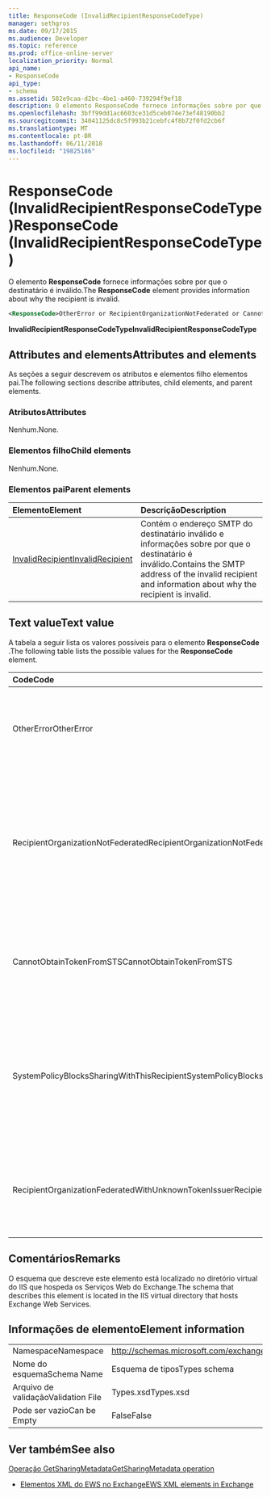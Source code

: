 ```yaml
---
title: ResponseCode (InvalidRecipientResponseCodeType)
manager: sethgros
ms.date: 09/17/2015
ms.audience: Developer
ms.topic: reference
ms.prod: office-online-server
localization_priority: Normal
api_name:
- ResponseCode
api_type:
- schema
ms.assetid: 582e9caa-d2bc-4be1-a460-739294f9ef18
description: O elemento ResponseCode fornece informações sobre por que o destinatário é inválido.
ms.openlocfilehash: 3bff99dd1ac6603ce31d5ceb074e73ef48190bb2
ms.sourcegitcommit: 34041125dc8c5f993b21cebfc4f8b72f0fd2cb6f
ms.translationtype: MT
ms.contentlocale: pt-BR
ms.lasthandoff: 06/11/2018
ms.locfileid: "19825186"
---
```

# <a name="responsecode-invalidrecipientresponsecodetype"></a><span data-ttu-id="31ce9-103">ResponseCode (InvalidRecipientResponseCodeType)</span><span class="sxs-lookup"><span data-stu-id="31ce9-103">ResponseCode (InvalidRecipientResponseCodeType)</span></span>

<span data-ttu-id="31ce9-104">O elemento **ResponseCode** fornece informações sobre por que o destinatário é inválido.</span><span class="sxs-lookup"><span data-stu-id="31ce9-104">The **ResponseCode** element provides information about why the recipient is invalid.</span></span> 
  
```XML
<ResponseCode>OtherError or RecipientOrganizationNotFederated or CannotObtainTokenFromSTS or SystemPolicyBlocksSharingWithThisRecipient or RecipientOrganizationFederatedWithUnknownTokenIssuer</ResponseCode>
```

 <span data-ttu-id="31ce9-105">**InvalidRecipientResponseCodeType**</span><span class="sxs-lookup"><span data-stu-id="31ce9-105">**InvalidRecipientResponseCodeType**</span></span>
## <a name="attributes-and-elements"></a><span data-ttu-id="31ce9-106">Attributes and elements</span><span class="sxs-lookup"><span data-stu-id="31ce9-106">Attributes and elements</span></span>

<span data-ttu-id="31ce9-107">As seções a seguir descrevem os atributos e elementos filho elementos pai.</span><span class="sxs-lookup"><span data-stu-id="31ce9-107">The following sections describe attributes, child elements, and parent elements.</span></span>
  
### <a name="attributes"></a><span data-ttu-id="31ce9-108">Atributos</span><span class="sxs-lookup"><span data-stu-id="31ce9-108">Attributes</span></span>

<span data-ttu-id="31ce9-109">Nenhum.</span><span class="sxs-lookup"><span data-stu-id="31ce9-109">None.</span></span>
  
### <a name="child-elements"></a><span data-ttu-id="31ce9-110">Elementos filho</span><span class="sxs-lookup"><span data-stu-id="31ce9-110">Child elements</span></span>

<span data-ttu-id="31ce9-111">Nenhum.</span><span class="sxs-lookup"><span data-stu-id="31ce9-111">None.</span></span>
  
### <a name="parent-elements"></a><span data-ttu-id="31ce9-112">Elementos pai</span><span class="sxs-lookup"><span data-stu-id="31ce9-112">Parent elements</span></span>

|<span data-ttu-id="31ce9-113">**Elemento**</span><span class="sxs-lookup"><span data-stu-id="31ce9-113">**Element**</span></span>|<span data-ttu-id="31ce9-114">**Descrição**</span><span class="sxs-lookup"><span data-stu-id="31ce9-114">**Description**</span></span>|
|:-----|:-----|
|[<span data-ttu-id="31ce9-115">InvalidRecipient</span><span class="sxs-lookup"><span data-stu-id="31ce9-115">InvalidRecipient</span></span>](invalidrecipient.md) <br/> |<span data-ttu-id="31ce9-116">Contém o endereço SMTP do destinatário inválido e informações sobre por que o destinatário é inválido.</span><span class="sxs-lookup"><span data-stu-id="31ce9-116">Contains the SMTP address of the invalid recipient and information about why the recipient is invalid.</span></span>  <br/> |
   
## <a name="text-value"></a><span data-ttu-id="31ce9-117">Text value</span><span class="sxs-lookup"><span data-stu-id="31ce9-117">Text value</span></span>

<span data-ttu-id="31ce9-118">A tabela a seguir lista os valores possíveis para o elemento **ResponseCode** .</span><span class="sxs-lookup"><span data-stu-id="31ce9-118">The following table lists the possible values for the **ResponseCode** element.</span></span> 
  
|<span data-ttu-id="31ce9-119">**Code**</span><span class="sxs-lookup"><span data-stu-id="31ce9-119">**Code**</span></span>|<span data-ttu-id="31ce9-120">**Descrição**</span><span class="sxs-lookup"><span data-stu-id="31ce9-120">**Description**</span></span>|
|:-----|:-----|
|<span data-ttu-id="31ce9-121">OtherError</span><span class="sxs-lookup"><span data-stu-id="31ce9-121">OtherError</span></span>  <br/> |<span data-ttu-id="31ce9-122">Indica que o erro não for especificado por outro código de resposta de erro.</span><span class="sxs-lookup"><span data-stu-id="31ce9-122">Indicates that the error is not specified by another error response code.</span></span>  <br/> |
|<span data-ttu-id="31ce9-123">RecipientOrganizationNotFederated</span><span class="sxs-lookup"><span data-stu-id="31ce9-123">RecipientOrganizationNotFederated</span></span>  <br/> |<span data-ttu-id="31ce9-124">Indica que uma relação de compartilhamento não está disponível com a organização especificada no endereço de email SMTP do destinatário.</span><span class="sxs-lookup"><span data-stu-id="31ce9-124">Indicates that a sharing relationship is not available with the organization specified in the recipient's SMTP e-mail address.</span></span>  <br/> |
|<span data-ttu-id="31ce9-125">CannotObtainTokenFromSTS</span><span class="sxs-lookup"><span data-stu-id="31ce9-125">CannotObtainTokenFromSTS</span></span>  <br/> |<span data-ttu-id="31ce9-126">Indica que houve um problema ao obter um token de segurança do servidor de token.</span><span class="sxs-lookup"><span data-stu-id="31ce9-126">Indicates that there was a problem obtaining a security token from the token server.</span></span>  <br/> |
|<span data-ttu-id="31ce9-127">SystemPolicyBlocksSharingWithThisRecipient</span><span class="sxs-lookup"><span data-stu-id="31ce9-127">SystemPolicyBlocksSharingWithThisRecipient</span></span>  <br/> |<span data-ttu-id="31ce9-128">Indica que o administrador do sistema tiver definido uma diretiva de sistema que bloqueia o compartilhamento com o destinatário especificado.</span><span class="sxs-lookup"><span data-stu-id="31ce9-128">Indicates that the system administrator has set a system policy that blocks sharing with the specified recipient.</span></span>  <br/> |
|<span data-ttu-id="31ce9-129">RecipientOrganizationFederatedWithUnknownTokenIssuer</span><span class="sxs-lookup"><span data-stu-id="31ce9-129">RecipientOrganizationFederatedWithUnknownTokenIssuer</span></span>  <br/> |<span data-ttu-id="31ce9-130">Indica que o serviço de token seguro que é usado pelo destinatário especificado é desconhecido.</span><span class="sxs-lookup"><span data-stu-id="31ce9-130">Indicates that the secure token service that is used by the specified recipient is unknown.</span></span>  <br/> |
   
## <a name="remarks"></a><span data-ttu-id="31ce9-131">Comentários</span><span class="sxs-lookup"><span data-stu-id="31ce9-131">Remarks</span></span>

<span data-ttu-id="31ce9-132">O esquema que descreve este elemento está localizado no diretório virtual do IIS que hospeda os Serviços Web do Exchange.</span><span class="sxs-lookup"><span data-stu-id="31ce9-132">The schema that describes this element is located in the IIS virtual directory that hosts Exchange Web Services.</span></span>
  
## <a name="element-information"></a><span data-ttu-id="31ce9-133">Informações de elemento</span><span class="sxs-lookup"><span data-stu-id="31ce9-133">Element information</span></span>

|||
|:-----|:-----|
|<span data-ttu-id="31ce9-134">Namespace</span><span class="sxs-lookup"><span data-stu-id="31ce9-134">Namespace</span></span>  <br/> |http://schemas.microsoft.com/exchange/services/2006/types  <br/> |
|<span data-ttu-id="31ce9-135">Nome do esquema</span><span class="sxs-lookup"><span data-stu-id="31ce9-135">Schema Name</span></span>  <br/> |<span data-ttu-id="31ce9-136">Esquema de tipos</span><span class="sxs-lookup"><span data-stu-id="31ce9-136">Types schema</span></span>  <br/> |
|<span data-ttu-id="31ce9-137">Arquivo de validação</span><span class="sxs-lookup"><span data-stu-id="31ce9-137">Validation File</span></span>  <br/> |<span data-ttu-id="31ce9-138">Types.xsd</span><span class="sxs-lookup"><span data-stu-id="31ce9-138">Types.xsd</span></span>  <br/> |
|<span data-ttu-id="31ce9-139">Pode ser vazio</span><span class="sxs-lookup"><span data-stu-id="31ce9-139">Can be Empty</span></span>  <br/> |<span data-ttu-id="31ce9-140">False</span><span class="sxs-lookup"><span data-stu-id="31ce9-140">False</span></span>  <br/> |
   
## <a name="see-also"></a><span data-ttu-id="31ce9-141">Ver também</span><span class="sxs-lookup"><span data-stu-id="31ce9-141">See also</span></span>



[<span data-ttu-id="31ce9-142">Operação GetSharingMetadata</span><span class="sxs-lookup"><span data-stu-id="31ce9-142">GetSharingMetadata operation</span></span>](getsharingmetadata-operation.md)


- [<span data-ttu-id="31ce9-143">Elementos XML do EWS no Exchange</span><span class="sxs-lookup"><span data-stu-id="31ce9-143">EWS XML elements in Exchange</span></span>](ews-xml-elements-in-exchange.md)


